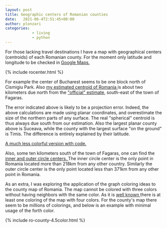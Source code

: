 ```yaml
---
layout: post
title: Geographic centers of Romanian counties
date:   2021-06-4T2:51:45+00:00
author: plonzari
categories: 
            - living
            - python
---
```


For those lacking travel destinations I have a map with geographical centers (centroids) of each Romanian county.
For the moment only latitude and longitude to be checked in 
<a href="https://www.google.com/maps/place/44%C2%B026'18.4%22N+26%C2%B005'30.1%22E/@44.43844,26.0895003,899m/data=!3m1!1e3!4m5!3m4!1s0x0:0x0!8m2!3d44.43844!4d26.091689 
"> Google Maps. </a>

{% include rocenter.html %}

For example the center of Bucharest seems to be one block north of Cismigiu Park.
Also <a href="https://www.google.com/maps/place/45%C2%B050'16.3%22N+24%C2%B059'12.6%22E/@45.8133843,24.9806131,2089m/data=!3m1!1e3!4m5!3m4!1s0x0:0x0!8m2!3d45.8378535!4d24.9868211 
"> my estimated centroid of Romania </a> is about two kilometers due north from the 
<a href="https://www.google.com/maps/place/The+Geographical+Centre+of+Romania/@45.8077024,24.9857011,1043m/data=!3m1!1e3!4m13!1m7!3m6!1s0x0:0x0!2zNDXCsDUwJzE2LjMiTiAyNMKwNTknMTIuNiJF!3b1!8m2!3d45.8378535!4d24.9868211!3m4!1s0x474ca3892fe7878f:0xcdbf099cb5794d8e!8m2!3d45.8059211!4d24.9881088 
"> "official" estimate</a>, 
south-east of the town of Fagaras. 

The error indicated above is likely to be a projection error. Indeed, the above calculations 
are made using planar coordinates, and overestimate the size of the northern parts of any surface. 
The real "spherical" centroid is thus always due south from our estimation. Also the largest 
planar county above is Suceava, while the county with the largest surface "on the ground" is Timis. 
The difference is entirely explained by their latitude.

<a href="https://nbviewer.jupyter.org/github/plonzari/blog/blob/gh-pages/_includes/ro-centroids-folium.ipynb 
"> A much less colorful version with code. </a>

Also, some ten kilometers south of the town of Fagaras, one can find the 
<a href="https://nbviewer.jupyter.org/github/plonzari/blog/blob/gh-pages/_includes/ro-circles.ipynb 
"> inner and outer circle centers. </a>
The inner circle center is the only point in Romania located more than 218km from any other country.
Similarly the outer circle center is the only point located less than 371km from any other 
point in Romania.

As an extra, I was exploring the application of the graph coloring ideas to the county map of Romania.
The map cannot be colored with three colors without having neighbors with the same color. 
As it is
<a href="https://en.wikipedia.org/wiki/Four_color_theorem"> well known </a> there is at least one coloring 
of the map with four colors. For the county's map there seem to be  millions of colorings, 
and below is an example with minimal usage of the forth color.

{% include ro-county-4.5color.html %}

